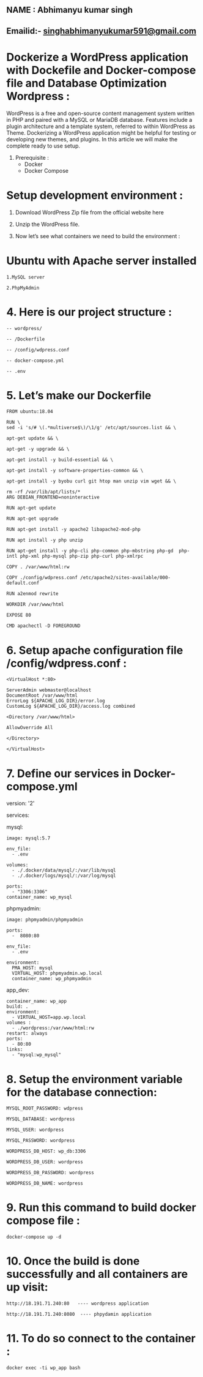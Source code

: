 ## NAME : Abhimanyu kumar singh 

## Emailid:- singhabhimanyukumar591@gmail.com
#
# Dockerize a WordPress application with Dockefile and Docker-compose file and Database Optimization Wordpress :

WordPress is a free and open-source content management system written in PHP and paired with a MySQL or MariaDB database. Features include a plugin architecture and a template system, referred to within WordPress as Theme. Dockerizing a WordPress application might be helpful for testing or developing new themes, and plugins. In this article we will make the complete ready to use setup.

1. Prerequisite :
    - Docker
    - Docker Compose
# Setup development environment :

1. Download WordPress Zip file from the official website here

2. Unzip the WordPress file.

3. Now let’s see what containers we need to build the environment :

# Ubuntu with Apache server installed

    1.MySQL server

    2.PhpMyAdmin


# 4. Here is our project structure :
    -- wordpress/

    -- /Dockerfile

    -- /config/wdpress.conf

    -- docker-compose.yml

    -- .env

# 5. Let’s make our Dockerfile
 
    FROM ubuntu:18.04

    RUN \
    sed -i 's/# \(.*multiverse$\)/\1/g' /etc/apt/sources.list && \

    apt-get update && \

    apt-get -y upgrade && \

    apt-get install -y build-essential && \

    apt-get install -y software-properties-common && \

    apt-get install -y byobu curl git htop man unzip vim wget && \

    rm -rf /var/lib/apt/lists/*
    ARG DEBIAN_FRONTEND=noninteractive

    RUN apt-get update

    RUN apt-get upgrade

    RUN apt-get install -y apache2 libapache2-mod-php

    RUN apt install -y php unzip

    RUN apt-get install -y php-cli php-common php-mbstring php-gd  php-intl php-xml php-mysql php-zip php-curl php-xmlrpc
 
    COPY . /var/www/html:rw

    COPY ./config/wdpress.conf /etc/apache2/sites-available/000-default.conf

    RUN a2enmod rewrite

    WORKDIR /var/www/html

    EXPOSE 80

    CMD apachectl -D FOREGROUND

# 6. Setup apache configuration file /config/wdpress.conf :

    <VirtualHost *:80>

	ServerAdmin webmaster@localhost
	DocumentRoot /var/www/html
	ErrorLog ${APACHE_LOG_DIR}/error.log
	CustomLog ${APACHE_LOG_DIR}/access.log combined

    <Directory /var/www/html>

    AllowOverride All

    </Directory>

    </VirtualHost>



# 7. Define our services in Docker-compose.yml

version: '2'

services:
 
mysql:
    
    image: mysql:5.7
    
    env_file:
      - .env

    volumes:
      - ./.docker/data/mysql/:/var/lib/mysql
      - ./.docker/logs/mysql/:/var/log/mysql

    ports:
      - "3306:3306"
    container_name: wp_mysql
  
  
  
phpmyadmin:
    
    image: phpmyadmin/phpmyadmin
    
    ports:
      -  8080:80
    
    env_file:
      - .env
    
    environment:
      PMA_HOST: mysql
      VIRTUAL_HOST: phpmyadmin.wp.local 
      container_name: wp_phpmyadmin
  
app_dev:
    
    container_name: wp_app
    build: .
    environment:
      - VIRTUAL_HOST=app.wp.local
    volumes : 
      - ./wordpress:/var/www/html:rw
    restart: always
    ports:
      - 80:80
    links:
      - "mysql:wp_mysql"

# 8. Setup the environment variable for the database connection:
 
    MYSQL_ROOT_PASSWORD: wdpress

    MYSQL_DATABASE: wordpress

    MYSQL_USER: wordpress

    MYSQL_PASSWORD: wordpress
    
    WORDPRESS_DB_HOST: wp_db:3306
    
    WORDPRESS_DB_USER: wordpress
    
    WORDPRESS_DB_PASSWORD: wordpress
    
    WORDPRESS_DB_NAME: wordpress

# 9. Run this command to build docker compose file :

    docker-compose up -d

# 10. Once the build is done successfully and all containers are up visit:

    http://18.191.71.240:80   ---- wordpress application

    http://18.191.71.240:8080  ---- phpydamin application


# 11. To do so connect to the container :

    docker exec -ti wp_app bash


